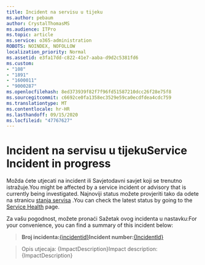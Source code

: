 ```yaml
---
title: Incident na servisu u tijeku
ms.author: pebaum
author: CrystalThomasMS
ms.audience: ITPro
ms.topic: article
ms.service: o365-administration
ROBOTS: NOINDEX, NOFOLLOW
localization_priority: Normal
ms.assetid: e3fa17dd-c822-41e7-aaba-d9d2c5381fd6
ms.custom:
- "108"
- "1891"
- "1600011"
- "9000287"
ms.openlocfilehash: 8ed373939f82f7f96fd51587210dcc26f28e75f8
ms.sourcegitcommit: c6692ce0fa1358ec3529e59ca0ecdfdea4cdc759
ms.translationtype: MT
ms.contentlocale: hr-HR
ms.lasthandoff: 09/15/2020
ms.locfileid: "47767627"
---
```

# <a name="service-incident-in-progress"></a><span data-ttu-id="ec496-102">Incident na servisu u tijeku</span><span class="sxs-lookup"><span data-stu-id="ec496-102">Service Incident in progress</span></span>

<span data-ttu-id="ec496-103">Možda ćete utjecati na incident ili Savjetodavni savjet koji se trenutno istražuje.</span><span class="sxs-lookup"><span data-stu-id="ec496-103">You might be affected by a service incident or advisory that is currently being investigated.</span></span> <span data-ttu-id="ec496-104">Najnoviji status možete provjeriti tako da odete na stranicu [stanja servisa](https://admin.microsoft.com/adminportal/home#/servicehealth) .</span><span class="sxs-lookup"><span data-stu-id="ec496-104">You can check the latest status by going to the [Service Health](https://admin.microsoft.com/adminportal/home#/servicehealth) page.</span></span>
  
<span data-ttu-id="ec496-105">Za vašu pogodnost, možete pronaći Sažetak ovog incidenta u nastavku:</span><span class="sxs-lookup"><span data-stu-id="ec496-105">For your convenience, you can find a summary of this incident below:</span></span>
  
> <span data-ttu-id="ec496-106">**Broj incidenta:**[{incidentid}](https://admin.microsoft.com/adminportal/home#/servicehealth)</span><span class="sxs-lookup"><span data-stu-id="ec496-106">**Incident number:**[{IncidentId}](https://admin.microsoft.com/adminportal/home#/servicehealth)</span></span>
    
> <span data-ttu-id="ec496-107">Opis utjecaja: {ImpactDescription}</span><span class="sxs-lookup"><span data-stu-id="ec496-107">Impact description: {ImpactDescription}</span></span>

